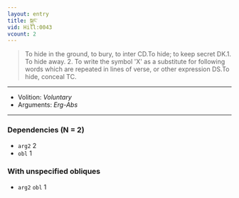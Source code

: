 ```yaml
---
layout: entry
title: སྐུང་
vid: Hill:0043
vcount: 2
---
```

> To hide in the ground, to bury, to inter CD\.To hide; to keep secret DK\.1\. To hide away\. 2\. To write the symbol 'X' as a substitute for following words which are repeated in lines of verse, or other expression DS\.To hide, conceal TC\.

---
* Volition: _Voluntary_
* Arguments: _Erg-Abs_

---

### Dependencies (N = 2)
* `arg2` 2
* `obl` 1


### With unspecified obliques
* `arg2` `obl` 1
